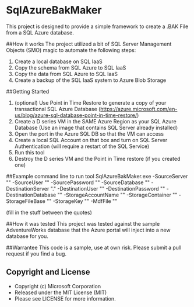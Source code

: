 # SqlAzureBakMaker
This project is designed to provide a simple framework to create a .BAK File from a SQL Azure database. 

##How it works
The project utilized a bit of SQL Server Management Objects (SMO) magic to automate the following steps:

1. Create a local database on SQL IaaS
2. Copy the schema from SQL Azure to SQL IaaS
3. Copy the data from SQL Azure to SQL IaaS
4. Create a backup of the SQL IaaS system to Azure Blob Storage

##Getting Started

1. (optional) Use Point in Time Restore to generate a copy of your transactional SQL Azure Database (https://azure.microsoft.com/en-us/blog/azure-sql-database-point-in-time-restore/)
2. Create a D series VM in the SAME Azure Region as your SQL Azure Database (Use an image that contains SQL Server already installed)
3. Open the port in the Azure SQL DB so that the VM can access
4. Create a local SQL Account on that box and turn on SQL Server Authentication  (will require a restart of the SQL Service)
5. Run this tool
6. Destroy the D series VM and the Point in Time restore (if you created one)

##Example command line to run tool
SqlAzureBakMaker.exe -SourceServer "" -SourceUser "" -SourcePassword "" -SourceDatabase "" -DestinationServer "." -DestinationUser "" -DestinationPassword "" -DestinationDatabase "" -StorageAccountName "" -StorageContainer "" -StorageFileBase "" -StorageKey "" -MdfFile ""

(fill in the stuff between the quotes)

##How it was tested
This project was tested against the sample AdventureWorks database that the Azure portal will inject into a new database for you. 

##Warrantee
This code is a sample, use at own risk. Please submit a pull request if you find a bug. 

## Copyright and License
- Copyright (c) Microsoft Corporation
- Released under the MIT License (MIT)
- Please see LICENSE for more information.
